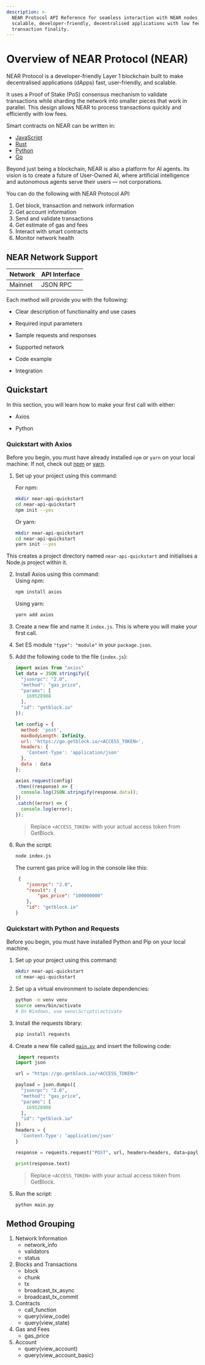 ```yaml
---
description: >-
  NEAR Protocol API Reference for seamless interaction with NEAR nodes, enabling
  scalable, developer-friendly, decentralised applications with low fees and fast
  transaction finality.
---
```


# Overview of NEAR Protocol (NEAR)
NEAR Protocol is a developer-friendly Layer 1 blockchain built to make decentralised applications (dApps) fast, user-friendly, and scalable.

It uses a Proof of Stake (PoS) consensus mechanism to validate transactions while sharding the network into smaller pieces that work in parallel. This design allows NEAR to process transactions quickly and efficiently with low fees.

Smart contracts on NEAR can be written in:

- [JavaScript](https://www.learn-js.org/)
- [Rust](https://www.rust-lang.org/)
- [Python](https://www.python.org/)
- [Go](https://go.dev/)

Beyond just being a blockchain, NEAR is also a platform for AI agents. Its vision is to create a future of User-Owned AI, where artificial intelligence and autonomous agents serve their users — not corporations.

You can do the following with NEAR Protocol API:
  1. Get block, transaction and network information
  2.  Get account information
  3. Send and validate transactions 
  4. Get estimate of gas and fees
  5. Interact with smart contracts
  6. Monitor network health

## NEAR Network Support
  | Network | API Interface |
  |---------|---------------|
  | Mainnet | JSON RPC      |

Each method will provide you with the following:

  - Clear description of functionality and use cases
  
  - Required input parameters
  
  - Sample requests and responses
  
  - Supported network
  
  - Code example
  
  - Integration

## Quickstart

In this section, you will learn how to make your first call with either:

  * Axios
      
  * Python
    

### Quickstart with Axios

Before you begin, you must have already installed `npm` or `yarn` on your local machine. If not, check out [npm](https://docs.npmjs.com/downloading-and-installing-node-js-and-npm) or [yarn](https://classic.yarnpkg.com/lang/en/docs/install).

1. Set up your project using this command:
    
    For npm:
    
    ```bash
    mkdir near-api-quickstart
    cd near-api-quickstart
    npm init --yes
    ```
    
    Or yarn:
    
    ```bash
    mkdir near-api-quickstart
    cd near-api-quickstart
    yarn init --yes
    ```

This creates a project directory named `near-api-quickstart` and initialises a Node.js project within it.

2. Install Axios using this command:  
    Using npm:
    
    ```bash
    npm install axios
    ```
    
    Using yarn:
    
    ```bash
    yarn add axios
    ```
    
3. Create a new file and name it `index.js`. This is where you will make your first call.
    
4. Set ES module `"type": "module"` in your `package.json`.
    
5. Add the following code to the file (`index.js`):
    
    ```js
    import axios from "axios"
    let data = JSON.stringify({
      "jsonrpc": "2.0",
      "method": "gas_price",
      "params": [
        169528908
      ],
      "id": "getblock.io"
    });
    
    let config = {
      method: 'post',
      maxBodyLength: Infinity,
      url: 'https://go.getblock.io/<ACCESS_TOKEN>',
      headers: { 
        'Content-Type': 'application/json'
      },
      data : data
    };
    
    axios.request(config)
    .then((response) => {
      console.log(JSON.stringify(response.data));
    })
    .catch((error) => {
      console.log(error);
    });

    ```
    
    > Replace `<ACCESS_TOKEN>` with your actual access token from GetBlock.
    
6. Run the script:
    
    ```bash
    node index.js
    ```
    
    The current gas price will log in the console like this:
    
    ```json
     {
        "jsonrpc": "2.0",
        "result": {
            "gas_price": "100000000"
        },
        "id": "getblock.io"
    }
    ```
    

### Quickstart with Python and Requests

Before you begin, you must have installed Python and Pip on your local machine.

1. Set up your project using this command:
    
    ```bash
    mkdir near-api-quickstart
    cd near-api-quickstart
    ```
    
2. Set up a virtual environment to isolate dependencies:
    
    ```bash
    python -m venv venv
    source venv/bin/activate  
    # On Windows, use venv\Scripts\activate
    ```
    
3. Install the requests library:
    
    ```bash
    pip install requests
    ```
    
4. Create a new file called [`main.py`](http://main.py) and insert the following code:
    
    ```python
     import requests
    import json
    
    url = "https://go.getblock.io/<ACCESS_TOKEN>"
    
    payload = json.dumps({
      "jsonrpc": "2.0",
      "method": "gas_price",
      "params": [
        169528908
      ],
      "id": "getblock.io"
    })
    headers = {
      'Content-Type': 'application/json'
    }
    
    response = requests.request("POST", url, headers=headers, data=payload)
    
    print(response.text)

    ```
    
    > Replace `<ACCESS_TOKEN>` with your actual access token from GetBlock.
    
5. Run the script:
    
    ```bash
    python main.py
    ```

## Method Grouping
1. Network Information
   - network_info
   - validators
   - status
2. Blocks and Transactions
    - block 
    - chunk
    - tx
    - broadcast_tx_async
    - broadcast_tx_commit
3. Contracts
    - call_function
    - query(view_code)
    - query(view_state)
4. Gas and Fees
    - gas_price
5. Account
    - query(view_account)
    - query(view_account_basic)

